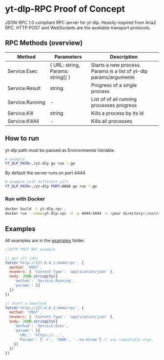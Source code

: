 # yt-dlp-RPC Proof of Concept

JSON-RPC 1.0 compliant RPC server for yt-dlp. Heavily inspired from Aria2 RPC.
HTTP POST and WebSockets are the available transport protocols.

## RPC Methods (overview)

| Method          | Parameters                        | Description                                                       |
|-----------------|-----------------------------------|-------------------------------------------------------------------|
| Service.Exec    | { URL: string, Params: string[] } | Starts a new process. Params is a list of yt-dlp params/arguments |
| Service.Result  | string                            | Progress of a single process                                      |
| Service.Running | -                                 | List of of all running processes progress                         |
| Service.Kill    | string                            | Kills a process by its id                                         |
| Service.KillAll | -                                 | Kills all processes                                               |

## How to run
yt-dlp path must be passed as Environmental Variable. 
```sh
# example
YT_DLP_PATH=./yt-dlp go run *.go
```
By default the server runs on port 4444
```sh
# example with different port
YT_DLP_PATH=./yt-dlp PORT=8080 go run *.go
```
### Run with Docker

```sh
docker build -t yt-dlp-rpc .
docker run --name=yt-dlp-rpc -d -p 4444:4444 -v <your directory>:/usr/src/yt-dlp-rpc/downloads yt-dlp-rpc:latest
```
## Examples
All examples are in the [examples](https://github.com/marcopeocchi/yt-dlp-rpc/tree/master/examples) folder.

```js
//HTTP POST RPC example

// get all jobs 
fetch('http://127.0.0.1:4444/rpc', {
  method: 'POST',
  headers: { 'Content-Type': 'application/json' },
  body: JSON.stringify({
    'method': 'Service.Running',
    'params': []
  })
})

// start a download
fetch('http://127.0.0.1:4444/rpc', {
  method: 'POST',
  headers: { 'Content-Type': 'application/json' },
  body: JSON.stringify({
    'method': 'Service.Exec',
    'params': [{
      'URL': 'https://...',
      'Params': ['-r', '500K', '--no-mtime'] // any compatible args,
    }]
  })
})
```